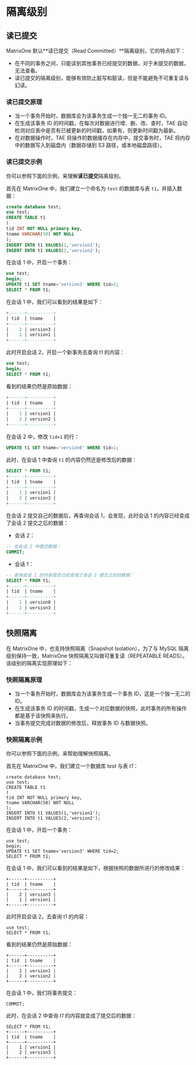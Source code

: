 # 隔离级别

## 读已提交

MatrixOne 默认**读已提交（Read Committed）**隔离级别，它的特点如下：

- 在不同的事务之间，只能读到其他事务已经提交的数据，对于未提交的数据，无法查看。
- 读已提交的隔离级别，能够有效防止脏写和脏读，但是不能避免不可重复读与幻读。

### 读已提交原理

- 当一个事务开始时，数据库会为该事务生成一个独一无二的事务 ID。
- 在生成该事务 ID 的时间戳，在每次对数据进行增、删、改、查时，TAE 自动检测对应表中是否有已被更新的时间戳，如果有，则更新时间戳为最新。
- 在对数据操作时，TAE 将操作的数据缓存在内存中，提交事务时，TAE 将内存中的数据写入到磁盘内（数据存储到 S3 路径，或本地磁盘路径）。

### 读已提交示例

你可以参照下面的示例，来理解**读已提交**隔离级别。

首先在 MatrixOne 中，我们建立一个命名为 `test` 的数据库与表 `t1`，并插入数据：

```sql
create database test;
use test;
CREATE TABLE t1
(
tid INT NOT NULL primary key,
tname VARCHAR(50) NOT NULL
);
INSERT INTO t1 VALUES(1,'version1');
INSERT INTO t1 VALUES(2,'version2');
```

在会话 1 中，开启一个事务：

```sql
use test;
begin;
UPDATE t1 SET tname='version3' WHERE tid=2;
SELECT * FROM t1;
```

在会话 1 中，我们可以看到的结果是如下：

```sql
+------+----------+
| tid  | tname    |
+------+----------+
|    2 | version3 |
|    1 | version1 |
+------+----------+
```

此时开启会话 2，开启一个新事务去查询 t1 的内容：

```sql
use test;
begin;
SELECT * FROM t1;
```

看到的结果仍然是原始数据：

```sql
+------+----------+
| tid  | tname    |
+------+----------+
|    1 | version1 |
|    2 | version2 |
+------+----------+
```

在会话 2 中，修改 `tid=1` 的行：

```sql
UPDATE t1 SET tname='version0' WHERE tid=1;
```

此时，在会话 1 中查询 `t1` 的内容仍然还是修改后的数据：

```sql
SELECT * FROM t1;
+------+----------+
| tid  | tname    |
+------+----------+
|    1 | version1 |
|    2 | version3 |
+------+----------+
```

在会话 2 提交自己的数据后，再查询会话 1，会发现，此时会话 1 的内容已经变成了会话 2 提交之后的数据：

- 会话 2：

```sql
-- 在会话 2 中提交数据：
COMMIT;
```

- 会话 1：

```sql
-- 查询会话 1 的内容是否已经变成了会话 2 提交之后的数据：
SELECT * FROM t1;
+------+----------+
| tid  | tname    |
+------+----------+
|    1 | version0 |
|    2 | version3 |
+------+----------+
```

## 快照隔离

在 MatrixOne 中，也支持快照隔离（Snapshot Isolation），为了与 MySQL 隔离级别保持一致，MatrixOne 快照隔离又叫做可重复读（REPEATABLE READS）。该级别的隔离实现原理如下：

### 快照隔离原理

- 当一个事务开始时，数据库会为该事务生成一个事务 ID，这是一个独一无二的 ID。
- 在生成该事务 ID 的时间戳，生成一个对应数据的快照，此时事务的所有操作都是基于该快照来执行。
- 当事务提交完成对数据的修改后，释放事务 ID 与数据快照。

### 快照隔离示例

你可以参照下面的示例，来帮助理解快照隔离。

首先在 MatrixOne 中，我们建立一个数据库 *test* 与表 *t1*：

```
create database test;
use test;
CREATE TABLE t1
(
tid INT NOT NULL primary key,
tname VARCHAR(50) NOT NULL
);
INSERT INTO t1 VALUES(1,'version1');
INSERT INTO t1 VALUES(2,'version2');
```

在会话 1 中，开启一个事务：

```
use test;
begin;
UPDATE t1 SET tname='version3' WHERE tid=2;
SELECT * FROM t1;
```

在会话 1 中，我们可以看到的结果是如下，根据快照的数据所进行的修改结果：

```
+------+----------+
| tid  | tname    |
+------+----------+
|    2 | version3 |
|    1 | version1 |
+------+----------+
```

此时开启会话 2，去查询 t1 的内容：

```
use test;
SELECT * FROM t1;
```

看到的结果仍然是原始数据：

```
+------+----------+
| tid  | tname    |
+------+----------+
|    1 | version1 |
|    2 | version2 |
+------+----------+
```

在会话 1 中，我们将事务提交：

```
COMMIT;
```

此时，在会话 2 中查询 *t1* 的内容就变成了提交后的数据：

```
SELECT * FROM t1;
+------+----------+
| tid  | tname    |
+------+----------+
|    1 | version1 |
|    2 | version3 |
+------+----------+
```
